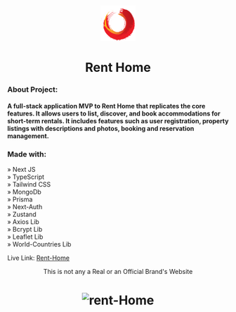 <div align="center"><img style="width:16%" src="./public/images/red-logo.png"/></div>

<h1 align="center"> Rent Home </h1>

### About Project:

#### A full-stack application MVP to Rent Home that replicates the core features. It allows users to list, discover, and book accommodations for short-term rentals. It includes features such as user registration, property listings with descriptions and photos, booking and reservation management.

### Made with:

» Next JS <br>
» TypeScript <br>
» Tailwind CSS <br>
» MongoDb <br>
» Prisma <br>
» Next-Auth <br>
» Zustand <br>
» Axios Lib <br>
» Bcrypt Lib <br>
» Leaflet Lib <br>
» World-Countries Lib <br>

Live Link: <a href="https://rent-home-project-not-real-website.vercel.app/">Rent-Home</a>

<div align="center">This is not any a Real or an Official Brand's Website</div>

<h1 align="center" >
<img src="./public/images/rent-home.png" alt="rent-Home">
</h1>
